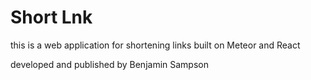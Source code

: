 # Short Lnk

this is a web application for shortening links built on Meteor and React

developed and published by Benjamin Sampson
